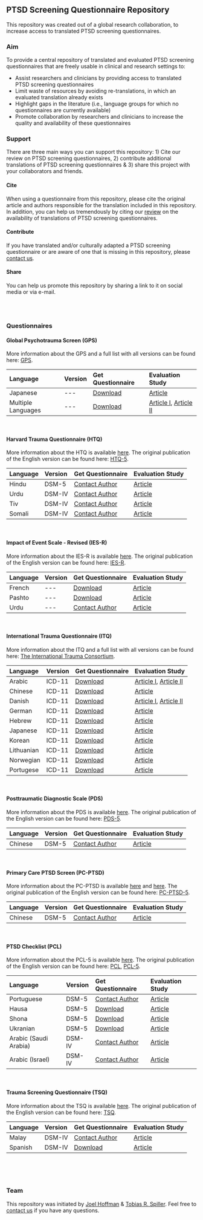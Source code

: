 
## PTSD Screening Questionnaire Repository

This repository was created out of a global research collaboration, to increase access to translated PTSD screening questionnaires. 

### Aim
To provide a central repository of translated and evaluated PTSD screening questionnaires that are freely usable in clinical and research settings to:

-	Assist researchers and clinicians by providing access to translated PTSD screening questionnaires
- Limit waste of resources by avoiding re-translations, in which an evaluated translation already exists
- Highlight gaps in the literature (i.e., language groups for which no questionnaires are currently available) 
- Promote collaboration by researchers and clinicians to increase the quality and availability of these questionnaires 

### Support
There are three main ways you can support this repository: 1) Cite our review  on PTSD screening questionnaires, 2) contribute additional translations of PTSD screening questionnaires & 3) share this project with your collaborators and friends.

#### Cite
When using a questionnaire from this repository, please cite the original article and authors responsible for the translation included in this repository. In addition, you can help us tremendously by citing our [review](ADD) on the availability of translations of PTSD screening questionnaires.

#### Contribute
If you have translated and/or culturally adapted a PTSD screening questionnaire or are aware of one that is missing in this repository, please [contact us](mailto:tobias.spiller@yale.edu).

#### Share
You can help us promote this repository by sharing a link to it on social media or via e-mail.

<br />
<br />

### Questionnaires
#### Global Psychotrauma Screen (GPS)
More information about the GPS and a full list with all versions can be found here: [GPS](https://de.global-psychotrauma.net/gps).

| Language | Version | Get Questionnaire | Evaluation Study |
| :--- | :--- | :--- |  :--- |
| Japanese  | --- | [Download](https://de.global-psychotrauma.net/_files/ugd/893421_4f9d81b41cc7461a94b6128f09f5b28d.pdf) | [Article](https://www.tandfonline.com/doi/full/10.1080/20008198.2020.1810893) | 
| Multiple Languages  | --- | [Download](https://de.global-psychotrauma.net/gps) | [Article I](https://www.tandfonline.com/doi/full/10.1080/20008198.2020.1752504), [Article II](https://www.tandfonline.com/doi/full/10.1080/20008198.2021.1929754)| 
<br />


#### Harvard Trauma Questionnaire (HTQ)
More information about the HTQ is available [here](https://hprt-cambridge.org/screening/harvard-trauma-questionnaire/).
The original publication of the English version can be found here: [HTQ-5](https://academic.oup.com/eurpub/article/29/3/468/5248189?login=true).

| Language | Version | Get Questionnaire | Evaluation Study |
| :--- | :--- | :--- |  :--- |
| Hindu  | DSM-5 | [Contact Author](mailto:apatel@hsph.harvard.edu) | [Article](https://bmcwomenshealth.biomedcentral.com/articles/10.1186/s12905-022-01595-3) | 
| Urdu  | DSM-IV | [Contact Author](mailto:tambri.housen@solidarityinhealth.com)  | [Article](https://journals.sagepub.com/doi/abs/10.1177/1363461518764487) | 
| Tiv  | DSM-IV | [Contact Author](mailto:johnbosco.chukwuorji@unn.edu.ng) | [Article](https://www.tandfonline.com/doi/abs/10.1080/10615806.2017.1361936?journalCode=gasc20) | 
| Somali  | DSM-IV | [Contact Author](mailto:jacob.bentley@gmail.com) | [Article](https://www.tandfonline.com/doi/abs/10.1080/13674676.2013.784899) | 

<br />


#### Impact of Event Scale - Revised (IES-R)
More information about the IES-R is available [here](https://www.ptsd.va.gov/professional/assessment/adult-sr/ies-r.asp).
The original publication of the English version can be found here: [IES-R](https://www.sciencedirect.com/science/article/abs/pii/S0887618507000722?via%3Dihub).

| Language | Version | Get Questionnaire | Evaluation Study |
| :--- | :--- | :--- |  :--- |
| French  | --- | [Download](https://journals.sagepub.com/doi/10.1177/070674370304800111?url_ver=Z39.88-2003&rfr_id=ori:rid:crossref.org&rfr_dat=cr_pub%20%200pubmed) | [Article](https://journals.sagepub.com/doi/10.1177/070674370304800111?url_ver=Z39.88-2003&rfr_id=ori:rid:crossref.org&rfr_dat=cr_pub%20%200pubmed) | 
| Pashto  | --- | [Download](https://osf.io/7q5my/) | [Article](https://www.asian-nursingresearch.com/article/S1976-1317(09)60020-7/pdf) | 
| Urdu  | --- | [Contact Author](mailto:Saleem.Tareen@northerntrust.hscni.net) | [Article](https://www.cambridge.org/core/journals/international-psychiatry/article/evaluation-of-an-urdu-version-of-the-impact-of-event-scale-revised/2CA3BF61B194F40F6C301ED8BF754FA6) | 

<br />


#### International Trauma Questionnaire (ITQ)
More information about the ITQ and a full list with all versions can be found here: [The International Trauma Consortium](https://www.traumameasuresglobal.com/itq). 

| Language | Version | Get Questionnaire | Evaluation Study |
| :--- | :--- | :--- |  :--- |
| Arabic | ICD-11 | [Download](https://www.traumameasuresglobal.com/_files/ugd/be25b4_cd992d204d744075a1c4429842960e84.pdf) | [Article I](https://www.cambridge.org/core/journals/global-mental-health/article/are-posttraumatic-stress-disorder-ptsd-and-complexptsd-distinguishable-within-a-treatmentseeking-sample-of-syrian-refugees-living-in-lebanon/096B22F9FED4C03CF297234DBB09FF0F), [Article II](https://onlinelibrary.wiley.com/doi/10.1111/acps.12973)| 
| Chinese  | ICD-11 | [Download](https://www.traumameasuresglobal.com/_files/ugd/be25b4_fa9c5f4850c547769adca6e7a32334d5.pdf) | [Article](https://www.tandfonline.com/doi/full/10.1080/20008198.2019.1608718) | 
| Danish  | ICD-11 | [Download](https://www.traumameasuresglobal.com/_files/ugd/be25b4_90a72d644c484b4eae5be68e58b65747.pdf) | [Article I](https://www.tandfonline.com/doi/full/10.1080/20008198.2021.1880747),  [Article II](https://www.tandfonline.com/doi/full/10.1080/20008198.2021.1894806)| 
| German | ICD-11 | [Download](https://www.traumameasuresglobal.com/_files/ugd/be25b4_542119c23f904aaf845c32d8eeeca9c9.pdf) | [Article](https://cpe.psychopen.eu/index.php/cpe/article/view/5501) | 
| Hebrew | ICD-11 | [Download](https://www.traumameasuresglobal.com/_files/ugd/be25b4_05b0e197335a41f3a557944d05457956.pdf) | [Article](https://www.sciencedirect.com/science/article/abs/pii/S0887618517305145?via%3Dihub) | 
| Japanese  | ICD-11 | [Download](https://www.traumameasuresglobal.com/_files/ugd/be25b4_9a5566d81e9049babc47567e661beb41.pdf) | [Article](https://www.tandfonline.com/doi/full/10.1080/20008198.2020.1717826) | 
| Korean | ICD-11 | [Download](https://www.traumameasuresglobal.com/_files/ugd/be25b4_d3c6a6f7d3c34712bb5c512e57f18fa9.pdf) | [Article](https://www.tandfonline.com/doi/abs/10.1080/10615806.2020.1839889?journalCode=gasc20) | 
| Lithuanian  | ICD-11 | [Download](https://www.traumameasuresglobal.com/_files/ugd/be25b4_b16790b6ee004fd5a7f4f2ac894d631e.pdf) | [Article](https://www.tandfonline.com/doi/full/10.1080/20008198.2017.1414559) | 
| Norwegian | ICD-11 | [Download](https://www.traumameasuresglobal.com/_files/ugd/be25b4_57a917f1452c44b8befd196a4fd8f5dd.pdf) | [Article](https://www.tandfonline.com/doi/full/10.1080/20008198.2020.1796187) | 
| Portugese  | ICD-11 | [Download](https://www.traumameasuresglobal.com/_files/ugd/be25b4_5ee5a5239b2a42d29576743b7e3229ff.pdf) | [Article](https://www.scielo.br/j/spmj/a/SvKMPZc4yCh6mqnGNWKbgdN/?lang=en) | 

<br />


#### Posttraumatic Diagnostic Scale (PDS)
More information about the PDS is available [here](https://www.ptsd.va.gov/professional/assessment/adult-sr/pds.asp). 
The original publication of the English version can be found here: [PDS-5](https://content.apa.org/record/2015-57068-001).

| Language | Version | Get Questionnaire | Evaluation Study |
| :--- | :--- | :--- |  :--- |
| Chinese  | DSM-5 | [Contact Author](mailto:suyijen@ntu.edu.tw) | [Article](https://www.sciencedirect.com/science/article/abs/pii/S088761852030075X) | 

<br />


#### Primary Care PTSD Screen (PC-PTSD)
More information about the PC-PTSD is available [here](https://www.ptsd.va.gov/professional/assessment/screens/pc-ptsd.asp) and [here](https://link.springer.com/article/10.1007/s11606-016-3703-5).
The original publication of the English version can be found here: [PC-PTSD-5](https://jamanetwork.com/journals/jamanetworkopen/fullarticle/2775926).

| Language | Version | Get Questionnaire | Evaluation Study |
| :--- | :--- | :--- |  :--- |
| Chinese  | DSM-5 | [Contact Author](mailto:andyhwfung@gmail.com) | [Article](https://www.tandfonline.com/doi/full/10.1080/26408066.2019.1676858) | 

<br />


#### PTSD Checklist (PCL)
More information about the PCL-5 is available [here](https://www.ptsd.va.gov/professional/assessment/adult-sr/ptsd-checklist.asp).
The original publication of the English version can be found here: [PCL](https://doi.apa.org/record/2008-03290-009?doi=1),
[PCL-5](https://content.apa.org/record/2015-55809-001).

| Language | Version | Get Questionnaire | Evaluation Study |
| :--- | :--- | :--- |  :--- |
| Portuguese | DSM-5 | [Contact Author](mailto:christian.kristensen@pucrs.br) | [Article](https://www.scielo.br/j/trends/a/zmy9sNPvdM8pnPZ5Hy5ZWXJ/abstract/?lang=pt) | 
| Hausa  | DSM-5 | [Download](https://osf.io/6bwau/) | [Article](https://link.springer.com/article/10.1007/s11469-021-00527-w) | 
| Shona  | DSM-5 | [Download](https://osf.io/r2tna/) | [Article](https://bmcpsychiatry.biomedcentral.com/articles/10.1186/s12888-018-1688-9) | 
| Ukranian  | DSM-5 | [Download](https://af22a459-c039-4ba8-9a14-a6426addc3b6.filesusr.com/ugd/be25b4_322d31e2597746ccac1098a8a8f2210f.docx?dn=1.%20PCL-5%20Ukrainian.docx) | [Article](https://link.springer.com/article/10.1007/s00127-019-01652-7) | 
| Arabic (Saudi Arabia) | DSM-IV | [Contact Author](mailto:ealhalal@KSU.EDU.SA) | [Article](https://onlinelibrary.wiley.com/doi/abs/10.1002/nur.21837) | 
| Arabic (Israel) | DSM-IV | [Contact Author](mailto:slonim@bgu.ac.il) | [Article](https://www.sciencedirect.com/science/article/abs/pii/S0165178118311004) | 

<br />


#### Trauma Screening Questionnaire (TSQ)
More information about the TSQ is available [here](https://www.ptsd.va.gov/professional/assessment/screens/tsq.asp).
The original publication of the English version can be found here: [TSQ](https://www.cambridge.org/core/journals/the-british-journal-of-psychiatry/article/brief-screening-instrument-for-posttraumatic-stress-disorder/8FE873195DE100DD13A3F4370E5BB266).

| Language | Version | Get Questionnaire | Evaluation Study |
| :--- | :--- | :--- |  :--- |
| Malay  | DSM-IV | [Contact Author](mailto:zubaidiah@usm.my)|[Article](https://www.researchgate.net/publication/270961426_Validation_of_Malay_Trauma_Screening_Questionnaire) | 
| Spanish  | DSM-IV | [Download](https://osf.io/e5wzb/) | [Article](https://www.australiancriticalcare.com/article/S1036-7314(17)30322-3/fulltext) | 

<br />
<br />
<br />


### Team
This repository was initiated by [Joel Hoffman](https://www.rtrp-research.com/joel-hoffman) & [Tobias R. Spiller](https://www.ptsdstresslab.org/lab-members). Feel free to [contact us](mailto:tobias.spiller@yale.edu) if you have any questions.
